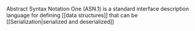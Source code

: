 Abstract Syntax Notation One (ASN.1) is a standard interface description language for defining [[data structures]] that can be [[Serialization|serialized and deserialized]] 